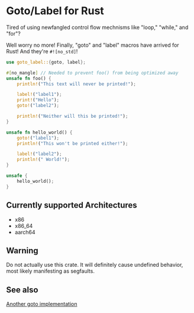 # Goto/Label for Rust

Tired of using newfangled control flow mechnisms like "loop," "while,"
and "for"?

Well worry no more! Finally, "goto" and "label" macros have arrived for Rust!
And they're `#![no_std]`!

```rust
use goto_label::{goto, label};

#[no_mangle] // Needed to prevent foo() from being optimized away
unsafe fn foo() {
    println!("This text will never be printed!");

    label!("label1");
    print!("Hello");
    goto!("label2");

    println!("Neither will this be printed!");
}

unsafe fn hello_world() {
    goto!("label1");
    println!("This won't be printed either!");

    label!("label2");
    println!(" World!");
}

unsafe {
    hello_world();
}
```

## Currently supported Architectures

* x86
* x86\_64
* aarch64

## Warning

Do not actually use this crate. It will definitely cause
undefined behavior, most likely manifesting as segfaults.

## See also

[Another goto implementation](https://github.com/clucompany/Goto)
